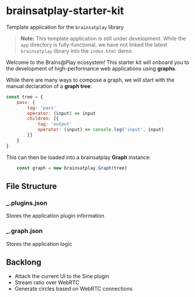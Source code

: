 # brainsatplay-starter-kit
 Template application for the `brainsatplay` library

> **Note:** This template application is still under development. While the `app` directory is fully-functional, we have not linked the latest `brainsatplay` library into the `index.html` demo.

Welcome to the Brains@Play ecosystem! This starter kit will onboard you to the development of high-performance web applications using **graphs**.

While there are many ways to compose a graph, we will start with the manual declaration of a **graph tree**:

```javascript 
const tree = {
    pass: {
        tag: 'pass'
        operator: (input) => input
        children: [{
            tag: 'output'
            operator: (input) => console.log('input', input)
        }]
    }
}
```

This can then be loaded into a brainsatplay **Graph** instance: 

```javascript
    const graph = new brainsatplay.Graph(tree)
```


## File Structure
### _.plugins.json
Stores the application plugin information

### _.graph.json
Stores the application logic

## Backlong
- Attach the current UI to the Sine plugin
- Stream ratio over WebRTC
- Generate circles based on WebRTC connections
